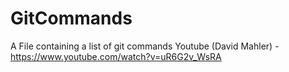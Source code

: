 # GitCommands
A File containing a list of git commands
 Youtube (David Mahler) - https://www.youtube.com/watch?v=uR6G2v_WsRA
